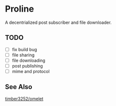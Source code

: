 # Proline

A decentrialized post subscriber and file downloader.

## TODO

- [ ] fix build bug
- [ ] file sharing
- [ ] file downloading
- [ ] post publishing
- [ ] mime and protocol

## See Also

[timber3252/omelet](https://github.com/timber3252/omelet)
